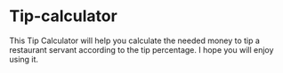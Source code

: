 # Tip-calculator


This Tip Calculator will help you calculate the needed money to tip a restaurant servant according to the tip percentage. I hope you will enjoy using it.
